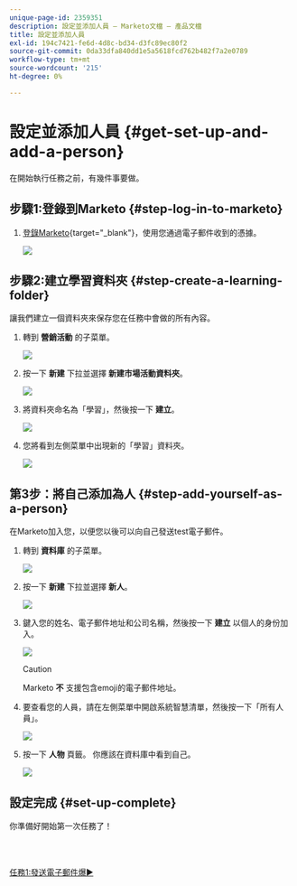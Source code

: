 ```yaml
---
unique-page-id: 2359351
description: 設定並添加人員 — Marketo文檔 — 產品文檔
title: 設定並添加人員
exl-id: 194c7421-fe6d-4d8c-bd34-d3fc89ec80f2
source-git-commit: 0da33dfa840dd1e5a5618fcd762b482f7a2e0789
workflow-type: tm+mt
source-wordcount: '215'
ht-degree: 0%

---
```


# 設定並添加人員 {#get-set-up-and-add-a-person}

在開始執行任務之前，有幾件事要做。

## 步驟1:登錄到Marketo {#step-log-in-to-marketo}

1. [登錄Marketo](https://app.marketo.com){target=&quot;_blank&quot;}，使用您通過電子郵件收到的憑據。

   ![](assets/one.png)

## 步驟2:建立學習資料夾 {#step-create-a-learning-folder}

讓我們建立一個資料夾來保存您在任務中會做的所有內容。

1. 轉到 **營銷活動** 的子菜單。

   ![](assets/two.png)

1. 按一下 **新建** 下拉並選擇 **新建市場活動資料夾**。

   ![](assets/image2014-9-24-10-3a53-3a38.png)

1. 將資料夾命名為「學習」，然後按一下 **建立**。

   ![](assets/image2014-9-24-10-3a53-3a55.png)

1. 您將看到左側菜單中出現新的「學習」資料夾。

   ![](assets/image2014-9-24-10-3a54-3a9.png)

## 第3步：將自己添加為人 {#step-add-yourself-as-a-person}

在Marketo加入您，以便您以後可以向自己發送test電子郵件。

1. 轉到 **資料庫** 的子菜單。

   ![](assets/db.png)

1. 按一下 **新建** 下拉並選擇 **新人**。

   ![](assets/seven.png)

1. 鍵入您的姓名、電子郵件地址和公司名稱，然後按一下 **建立** 以個人的身份加入。

   ![](assets/eight.png)

   >[!CAUTION]
   >
   >Marketo **不** 支援包含emoji的電子郵件地址。

1. 要查看您的人員，請在左側菜單中開啟系統智慧清單，然後按一下「所有人員」。

   ![](assets/nine.png)

1. 按一下 **人物** 頁籤。 你應該在資料庫中看到自己。

   ![](assets/ten.png)

## 設定完成 {#set-up-complete}

你準備好開始第一次任務了！

<br> 

[任務1:發送電子郵件爆►](/help/marketo/getting-started/quick-wins/send-an-email.md)
